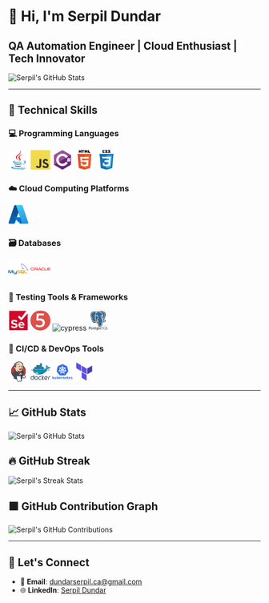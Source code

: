 # 👋 Hi, I'm Serpil Dundar

## QA Automation Engineer | Cloud Enthusiast | Tech Innovator

![Serpil's GitHub Stats](https://github-readme-stats.vercel.app/api?username=serpil-dndr&show_icons=true&hide_title=true&count_private=true&hide=prs)

---

## 🚀 Technical Skills

### 💻 Programming Languages
<p align="left">
  <img src="https://raw.githubusercontent.com/devicons/devicon/master/icons/java/java-original.svg" alt="java" width="40" height="40"/>
  <img src="https://raw.githubusercontent.com/devicons/devicon/master/icons/javascript/javascript-original.svg" alt="javascript" width="40" height="40"/>
  <img src="https://raw.githubusercontent.com/devicons/devicon/master/icons/csharp/csharp-original.svg" alt="csharp" width="40" height="40"/>
  <img src="https://raw.githubusercontent.com/devicons/devicon/master/icons/html5/html5-original-wordmark.svg" alt="html5" width="40" height="40"/>
  <img src="https://raw.githubusercontent.com/devicons/devicon/master/icons/css3/css3-original-wordmark.svg" alt="css3" width="40" height="40"/>
</p>

### ☁️ Cloud Computing Platforms
<p align="left">
  <img src="https://raw.githubusercontent.com/devicons/devicon/master/icons/azure/azure-original.svg" alt="azure" width="40" height="40"/>
</p>

### 🗃️ Databases
<p align="left">
  <img src="https://raw.githubusercontent.com/devicons/devicon/master/icons/mysql/mysql-original-wordmark.svg" alt="mysql" width="40" height="40"/>
  <img src="https://raw.githubusercontent.com/devicons/devicon/master/icons/oracle/oracle-original.svg" alt="oracle" width="40" height="40"/>
</p>

### 🔧 Testing Tools & Frameworks
<p align="left">
  <img src="https://raw.githubusercontent.com/devicons/devicon/master/icons/selenium/selenium-original.svg" alt="selenium" width="40" height="40"/>
  <img src="https://raw.githubusercontent.com/devicons/devicon/master/icons/junit/junit-plain.svg" alt="junit" width="40" height="40"/>
  <img src="https://raw.githubusercontent.com/devicons/devicon/master/icons/cypress/cypress-original.svg" alt="cypress" width="40" height="40"/>
  <img src="https://raw.githubusercontent.com/devicons/devicon/master/icons/postgresql/postgresql-original-wordmark.svg" alt="postman" width="40" height="40"/>
</p>

### 🔄 CI/CD & DevOps Tools
<p align="left">
  <img src="https://raw.githubusercontent.com/devicons/devicon/master/icons/jenkins/jenkins-original.svg" alt="jenkins" width="40" height="40"/>
  <img src="https://raw.githubusercontent.com/devicons/devicon/master/icons/docker/docker-original-wordmark.svg" alt="docker" width="40" height="40"/>
  <img src="https://raw.githubusercontent.com/devicons/devicon/master/icons/kubernetes/kubernetes-plain-wordmark.svg" alt="kubernetes" width="40" height="40"/>
  <img src="https://raw.githubusercontent.com/devicons/devicon/master/icons/terraform/terraform-original.svg" alt="terraform" width="40" height="40"/>
</p>

---

## 📈 GitHub Stats

![Serpil's GitHub Stats](https://github-readme-stats.vercel.app/api?username=serpil-dndr&show_icons=true&count_private=true&hide=prs&hide_title=true)

## 🔥 GitHub Streak

![Serpil's Streak Stats](https://github-readme-streak-stats.herokuapp.com/?user=serpil-dndr&)

## 🟩 GitHub Contribution Graph

![Serpil's GitHub Contributions](https://github.com/serpil-dndr/serpil-dndr/blob/main/assets/github-contribution-grid-snake.svg)

---

## 💬 Let's Connect

- 📧 **Email**: dundarserpil.ca@gmail.com
- 🌐 **LinkedIn**: [Serpil Dundar](https://www.linkedin.com/in/serpildundar/)

